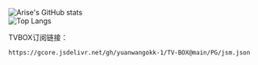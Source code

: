 

![Arise's GitHub stats](https://github-readme-stats-ten-gilt.vercel.app/api?username=yuanwangokk-1&count_private=true&show_icons=true&theme=radical&include_all_commits=true)  
![Top Langs](https://github-readme-stats.vercel.app/api/top-langs/?username=yuanwangokk-1&layout=compact&hide=css,scss,shell,html&langs_count=8&show_icons=true&theme=radical)

TVBOX订阅链接：

```
https://gcore.jsdelivr.net/gh/yuanwangokk-1/TV-BOX@main/PG/jsm.json
```
